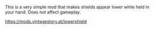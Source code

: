   
This is a very simple mod that makes shields appear lower while held in your hand. Does not affect gameplay.

https://mods.vintagestory.at/lowershield